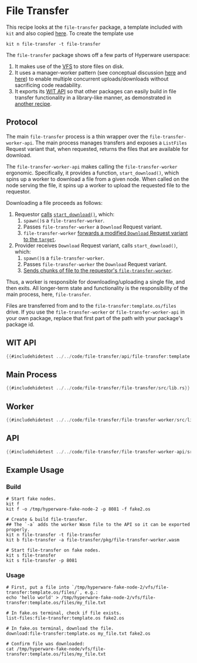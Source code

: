 # File Transfer

This recipe looks at the `file-transfer` package, a template included with `kit` and also copied [here](https://github.com/hyperware-ai/hyperware-book/tree/main/code/file-transfer).
To create the template use
```
kit n file-transfer -t file-transfer
```

The `file-transfer` package shows off a few parts of Hyperware userspace:
1. It makes use of the [VFS](../apis/vfs.md) to store files on disk.
2. It uses a manager-worker pattern (see conceptual discussion [here](../system/process/processes.md#awaiting-a-response) and [here](../system/process/processes.md#spawning-child-processes)) to enable multiple concurrent uploads/downloads without sacrificing code readability.
3. It exports its [WIT API](../system/process/wit_apis.md) so that other packages can easily build in file transfer functionality in a library-like manner, as demonstrated in [another recipe](./package_apis_workers.md).

## Protocol

The main `file-transfer` process is a thin wrapper over the `file-transfer-worker-api`.
The main process manages transfers and exposes a `ListFiles` Request variant that, when requested, returns the files that are available for download.

The `file-transfer-worker-api` makes calling the `file-transfer-worker` ergonomic.
Specifically, it provides a function, `start_download()`, which spins up a worker to download a file from a given node.
When called on the node serving the file, it spins up a worker to upload the requested file to the requestor.

Downloading a file proceeds as follows:
1. Requestor [calls](https://github.com/hyperware-ai/hyperware-book/blob/main/code/file-transfer/file-transfer/src/lib.rs#L94) [`start_download()`](https://github.com/hyperware-ai/hyperware-book/blob/main/code/file-transfer/file-transfer-worker-api/src/lib.rs#L14-L55), which:
   1. `spawn()`s a `file-transfer-worker`.
   2. Passes `file-transfer-worker` a `Download` Request variant.
   3. `file-transfer-worker` [forwards a modified `Download` Request variant to the `target`](https://github.com/hyperware-ai/hyperware-book/blob/main/code/file-transfer/file-transfer-worker/src/lib.rs#L70-L79).
2. Provider receives `Download` Request variant, calls `start_download()`, which:
   1. `spawn()`s a `file-transfer-worker`.
   2. Passes `file-transfer-worker` the `Download` Request variant.
   3. [Sends chunks of file to the requestor's `file-transfer-worker`](https://github.com/hyperware-ai/hyperware-book/blob/main/code/file-transfer/file-transfer-worker/src/lib.rs#L81-L110).

Thus, a worker is responsible for downloading/uploading a single file, and then exits.
All longer-term state and functionality is the responsibility of the main process, here, `file-transfer`.

Files are transferred from and to the `file-transfer:template.os/files` drive.
If you use the `file-transfer-worker` or `file-transfer-worker-api` in your own package, replace that first part of the path with your package's package id.

## WIT API

```rust
{{#includehidetest ../../code/file-transfer/api/file-transfer:template.os-v0.wit}}
```

## Main Process

```rust
{{#includehidetest ../../code/file-transfer/file-transfer/src/lib.rs}}
```

## Worker

```rust
{{#includehidetest ../../code/file-transfer/file-transfer-worker/src/lib.rs}}
```

## API

```rust
{{#includehidetest ../../code/file-transfer/file-transfer-worker-api/src/lib.rs}}
```

## Example Usage

### Build

```
# Start fake nodes.
kit f
kit f -o /tmp/hyperware-fake-node-2 -p 8081 -f fake2.os

# Create & build file-transfer.
## The `-a` adds the worker Wasm file to the API so it can be exported properly.
kit n file-transfer -t file-transfer
kit b file-transfer -a file-transfer/pkg/file-transfer-worker.wasm

# Start file-transfer on fake nodes.
kit s file-transfer
kit s file-transfer -p 8081
```

### Usage

```
# First, put a file into `/tmp/hyperware-fake-node-2/vfs/file-transfer:template.os/files/`, e.g.:
echo 'hello world' > /tmp/hyperware-fake-node-2/vfs/file-transfer:template.os/files/my_file.txt

# In fake.os terminal, check if file exists.
list-files:file-transfer:template.os fake2.os

# In fake.os terminal, download the file.
download:file-transfer:template.os my_file.txt fake2.os

# Confirm file was downloaded:
cat /tmp/hyperware-fake-node/vfs/file-transfer:template.os/files/my_file.txt
```
